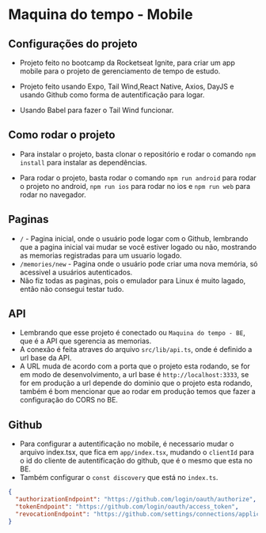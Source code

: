 # Maquina do tempo - Mobile

## Configurações do projeto

- Projeto feito no bootcamp da Rocketseat Ignite, para criar um app mobile para o projeto de gerenciamento de tempo de estudo.

- Projeto feito usando Expo, Tail Wind,React Native, Axios, DayJS e usando Github como forma de autentificação para logar.

- Usando Babel para fazer o Tail Wind funcionar.

## Como rodar o projeto

- Para instalar o projeto, basta clonar o repositório e rodar o comando `npm install` para instalar as dependências.

- Para rodar o projeto, basta rodar o comando `npm run android` para rodar o projeto no android, `npm run ios` para rodar no ios e `npm run web` para rodar no navegador.

## Paginas

- `/` - Pagina inicial, onde o usuário pode logar com o Github, lembrando que a pagina inicial vai mudar se você estiver logado ou não, mostrando as memorias registradas para um usuario logado.
- `/memories/new` - Pagina onde o usuário pode criar uma nova memória, só acessivel a usuários autenticados.
- Não fiz todas as paginas, pois o emulador para Linux é muito lagado, então não consegui testar tudo.

## API

- Lembrando que esse projeto é conectado ou `Maquina do tempo - BE`, que é a API que sgerencia as memorias.
- A conexão é feita atraves do arquivo `src/lib/api.ts`, onde é definido a url base da API.
- A URL muda de acordo com a porta que o projeto esta rodando, se for em modo de desenvolvimento, a url base é `http://localhost:3333`, se for em produção a url depende do dominio que o projeto esta rodando, também é bom mencionar que ao rodar em produção temos que fazer a configuração do CORS no BE.

## Github

- Para configurar a autentificação no mobile, é necessario mudar o arquivo index.tsx, que fica em `app/index.tsx`, mudando o `clientId` para o id do cliente de autentificação do github, que é o mesmo que esta no BE.
- Também configurar o `const discovery` que está no `index.ts`.

```json
{
  "authorizationEndpoint": "https://github.com/login/oauth/authorize",
  "tokenEndpoint": "https://github.com/login/oauth/access_token",
  "revocationEndpoint": "https://github.com/settings/connections/applications/GITHUB_CLIENT_ID"
}
```
